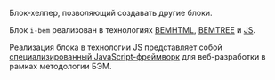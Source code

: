 Блок-хелпер, позволяющий создавать другие блоки.

Блок `i-bem` реализован в технологиях [BEMHTML](https://ru.bem.info/technology/bemhtml/), [BEMTREE](https://ru.bem.info/technology/bemtree/) и [JS](https://ru.bem.info/technology/i-bem/).

Реализация блока в технологии JS представляет собой [специализированный JavaScript-фреймворк](https://ru.bem.info/technology/i-bem/current/i-bem-js/) для веб-разработки в рамках методологии БЭМ.
